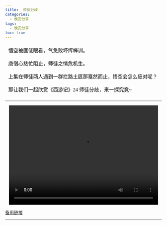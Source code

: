 ```yaml
---
title:  师徒分歧
categories:
  - 晚安分享
tags:
  - 晚安分享
toc: true 
---
```



<!-- 
悟空被匪低眼看，气急败坏挥棒训。

唐僧心慈忙阻止，师徒之情危机生。

上集在师徒两人遇到一群拦路土匪那戛然而止，悟空会怎么应对呢？

那让我们一起欣赏《西游记》24 师徒分歧，来一探究竟~ -->


<section id="nice" data-tool="mdnice编辑器" data-website="https://www.mdnice.com" style="font-size: 16px; color: black; padding: 0 10px; line-height: 1.6; word-spacing: 0px; letter-spacing: 0px; word-break: break-word; word-wrap: break-word; text-align: left; font-family: Optima-Regular, Optima, PingFangSC-light, PingFangTC-light, 'PingFang SC', Cambria, Cochin, Georgia, Times, 'Times New Roman', serif;"><p data-tool="mdnice编辑器" style="font-size: 16px; padding-top: 8px; padding-bottom: 8px; margin: 0; line-height: 26px; color: black;">悟空被匪低眼看，气急败坏挥棒训。</p>
<p data-tool="mdnice编辑器" style="font-size: 16px; padding-top: 8px; padding-bottom: 8px; margin: 0; line-height: 26px; color: black;">唐僧心慈忙阻止，师徒之情危机生。</p>
<p data-tool="mdnice编辑器" style="font-size: 16px; padding-top: 8px; padding-bottom: 8px; margin: 0; line-height: 26px; color: black;">上集在师徒两人遇到一群拦路土匪那戛然而止，悟空会怎么应对呢？</p>
<p data-tool="mdnice编辑器" style="font-size: 16px; padding-top: 8px; padding-bottom: 8px; margin: 0; line-height: 26px; color: black;">那让我们一起欣赏《西游记》24 师徒分歧，来一探究竟~</p>
</section>


---

<p style="text-align:center">
   <video width="480" height="320" controls>
       <source src="/video/124.mp4">
   </video>
</p>
 <p><a href="/video/124.mp4">备用链接</a></p>
 
---






